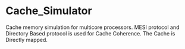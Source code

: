 # Cache_Simulator
Cache memory simulation for multicore processors. MESI protocol and Directory Based protocol is used for Cache Coherence. The Cache is Directly mapped.
